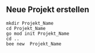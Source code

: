 ## Neue Projekt erstellen

```
mkdir Projekt_Name
cd Projekt_Name
go mod init Projekt_Name
cd ..
bee new  Projekt_Name

```